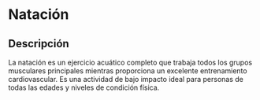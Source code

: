 # Natación

## Descripción

La natación es un ejercicio acuático completo que trabaja todos los grupos musculares principales mientras proporciona un excelente entrenamiento cardiovascular. Es una actividad de bajo impacto ideal para personas de todas las edades y niveles de condición física.